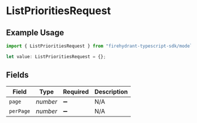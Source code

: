 # ListPrioritiesRequest

## Example Usage

```typescript
import { ListPrioritiesRequest } from "firehydrant-typescript-sdk/models/operations";

let value: ListPrioritiesRequest = {};
```

## Fields

| Field              | Type               | Required           | Description        |
| ------------------ | ------------------ | ------------------ | ------------------ |
| `page`             | *number*           | :heavy_minus_sign: | N/A                |
| `perPage`          | *number*           | :heavy_minus_sign: | N/A                |